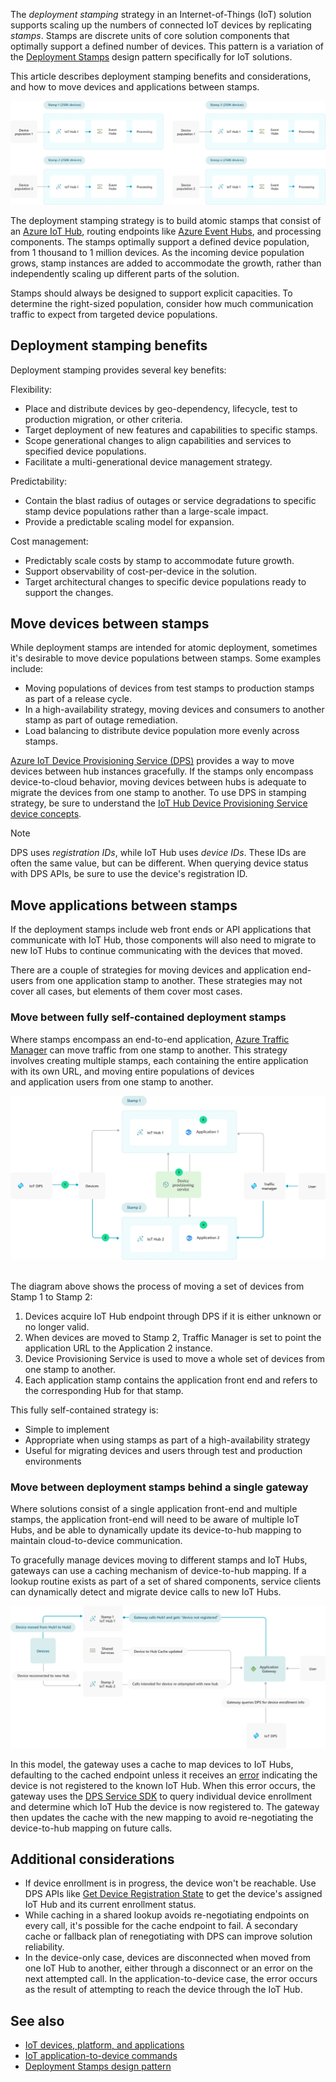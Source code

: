 The *deployment stamping* strategy in an Internet-of-Things (IoT) solution supports scaling up the numbers of connected IoT devices by replicating *stamps*. Stamps are discrete units of core solution components that optimally support a defined number of devices.  This pattern is a variation of the [Deployment Stamps](../../patterns/deployment-stamp.md) design pattern specifically for IoT solutions.

This article describes deployment stamping benefits and considerations, and how to move devices and applications between stamps.

![A diagram showing a deployment stamping strategy for use in Azure IoT](media/scale-iot-deployment-stamps.svg)

The deployment stamping strategy is to build atomic stamps that consist of an [Azure IoT Hub](/azure/iot-hub/about-iot-hub), routing endpoints like [Azure Event Hubs](/azure/event-hubs/event-hubs-about), and processing components. The stamps optimally support a defined device population, from 1 thousand to 1 million devices. As the incoming device population grows, stamp instances are added to accommodate the growth, rather than independently scaling up different parts of the solution.

Stamps should always be designed to support explicit capacities. To determine the right-sized population, consider how much communication traffic to expect from targeted device populations.

## Deployment stamping benefits

Deployment stamping provides several key benefits:

Flexibility:
- Place and distribute devices by geo-dependency, lifecycle, test to production migration, or other criteria.
- Target deployment of new features and capabilities to specific stamps.
- Scope generational changes to align capabilities and services to specified device populations.
- Facilitate a multi-generational device management strategy.

Predictability:
- Contain the blast radius of outages or service degradations to specific stamp device populations rather than a large-scale impact.
- Provide a predictable scaling model for expansion.

Cost management:
- Predictably scale costs by stamp to accommodate future growth.
- Support observability of cost-per-device in the solution.
- Target architectural changes to specific device populations ready to support the changes.

## Move devices between stamps

While deployment stamps are intended for atomic deployment, sometimes it's desirable to move device populations between stamps. Some examples include: 
- Moving populations of devices from test stamps to production stamps as part of a release cycle.
- In a high-availability strategy, moving devices and consumers to another stamp as part of outage remediation.
- Load balancing to distribute device population more evenly across stamps.

[Azure IoT Device Provisioning Service (DPS)](/azure/iot-dps/) provides a way to move devices between hub instances gracefully. If the stamps only encompass device-to-cloud behavior, moving devices between hubs is adequate to migrate the devices from one stamp to another. To use DPS in stamping strategy, be sure to understand the [IoT Hub Device Provisioning Service device concepts](/azure/iot-dps/concepts-device).

>[!NOTE]
>DPS uses *registration IDs*, while IoT Hub uses *device IDs*. These IDs are often the same value, but can be different. When querying device status with DPS APIs, be sure to use the device's registration ID.

## Move applications between stamps

If the deployment stamps include web front ends or API applications that communicate with IoT Hub, those components will also need to migrate to new IoT Hubs to continue communicating with the devices that moved.

There are a couple of strategies for moving devices and application end-users from one application stamp to another. These strategies may not cover all cases, but elements of them cover most cases.

### Move between fully self-contained deployment stamps

Where stamps encompass an end-to-end application, [Azure Traffic Manager](/azure/traffic-manager/traffic-manager-how-it-works) can move traffic from one stamp to another. This strategy involves creating multiple stamps, each containing the entire application with its own URL, and moving entire populations of devices and application users from one stamp to another.

![A diagram explaining how to move a set of devices from one stamp to another stamp.](media/moving-devices-using-dps.svg) 

The diagram above shows the process of moving a set of devices from Stamp 1 to Stamp 2:
1. Devices acquire IoT Hub endpoint through DPS if it is either unknown or no longer valid.
2. When devices are moved to Stamp 2, Traffic Manager is set to point the application URL to the Application 2 instance.
3. Device Provisioning Service is used to move a whole set of devices from one stamp to another.
4. Each application stamp contains the application front end and refers to the corresponding Hub for that stamp.

This fully self-contained strategy is:
- Simple to implement
- Appropriate when using stamps as part of a high-availability strategy
- Useful for migrating devices and users through test and production environments

### Move between deployment stamps behind a single gateway

Where solutions consist of a single application front-end and multiple stamps, the application front-end will need to be aware of multiple IoT Hubs, and be able to dynamically update its device-to-hub mapping to maintain cloud-to-device communication.

To gracefully manage devices moving to different stamps and IoT Hubs, gateways can use a caching mechanism of device-to-hub mapping. If a lookup routine exists as part of a set of shared components, service clients can dynamically detect and migrate device calls to new IoT Hubs.

![A diagram demonstrating how devices can move from one hub to another using an app gateway.](media/move-devices-behind-gateway.svg)

In this model, the gateway uses a cache to map devices to IoT Hubs, defaulting to the cached endpoint unless it receives an [error](/azure/iot-hub/iot-hub-troubleshoot-error-404001-devicenotfound) indicating the device is not registered to the known IoT Hub. When this error occurs, the gateway uses the [DPS Service SDK](/azure/iot-hub/iot-hub-devguide-sdks#azure-iot-service-sdks) to query individual device enrollment and determine which IoT Hub the device is now registered to. The gateway then updates the cache with the new mapping to avoid re-negotiating the device-to-hub mapping on future calls.
 
## Additional considerations

- If device enrollment is in progress, the device won't be reachable. Use DPS APIs like [Get Device Registration State](/rest/api/iot-dps/getdeviceregistrationstate/getdeviceregistrationstate) to get the device's assigned IoT Hub and its current enrollment status.
- While caching in a shared lookup avoids re-negotiating endpoints on every call, it's possible for the cache endpoint to fail. A secondary cache or fallback plan of renegotiating with DPS can improve solution reliability.
- In the device-only case, devices are disconnected when moved from one IoT Hub to another, either through a disconnect or an error on the next attempted call. In the application-to-device case, the error occurs as the result of attempting to reach the device through the IoT Hub.

## See also
- [IoT devices, platform, and applications](devices-platform-application.yml)
- [IoT application-to-device commands](cloud-to-device.yml)
- [Deployment Stamps design pattern](../../patterns/deployment-stamp.md)